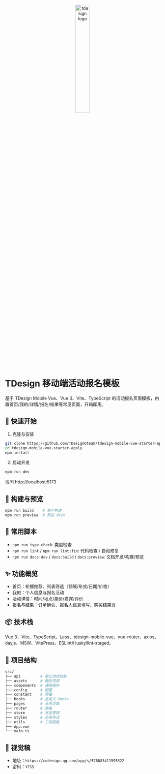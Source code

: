 <p align="center"><img src="https://tdesign.gtimg.com/site/TDesign.png" alt="tdesign logo" width="30%"/></p>

# TDesign 移动端活动报名模板

基于 TDesign Mobile Vue、Vue 3、Vite、TypeScript 的活动报名页面模板，内置首页/我的/详情/报名/结果等常见页面，开箱即用。

## 🚀 快速开始

1. 克隆与安装

```bash
git clone https://github.com/TDesignOteam/tdesign-mobile-vue-starter-apply
cd tdesign-mobile-vue-starter-apply
npm install
```

2. 启动开发

```bash
npm run dev
```

访问 http://localhost:5173

## 🔨 构建与预览

```bash
npm run build    # 生产构建
npm run preview  # 预览 dist
```

## 📜 常用脚本

- `npm run type-check`: 类型检查
- `npm run lint` / `npm run lint:fix`: 代码检查 / 自动修复
- `npm run docs:dev` / `docs:build` / `docs:preview`: 文档开发/构建/预览

## ✨ 功能概览

- 首页：轮播推荐、列表筛选（领域/形式/日期/价格）
- 我的：个人信息与报名活动
- 活动详情：时间/地点/票价/嘉宾/评价
- 报名与结果：订单确认、报名人信息填写、购买结果页

## 📦 技术栈

Vue 3、Vite、TypeScript、Less、tdesign-mobile-vue、vue-router、axios、dayjs、MSW、VitePress、ESLint/Husky/lint-staged。

## 📂 项目结构

```bash
src/
├── api         # 接口请求封装
├── assets      # 静态资源
├── components  # 通用组件
├── config      # 配置
├── constant    # 常量
├── hooks       # 自定义 Hooks
├── pages       # 业务页面
├── router      # 路由
├── store       # 状态管理
├── styles      # 全局样式
├── utils       # 工具函数
├── App.vue
└── main.ts
```

## 🎨 视觉稿

- 地址：`https://codesign.qq.com/app/s/578083411595522`
- 密码：`YFS5`
